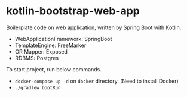 # kotlin-bootstrap-web-app

Boilerplate code on web application, written by Spring Boot with Kotlin.

* WebApplicationFramework: SpringBoot
* TemplateEngine: FreeMarker
* OR Mapper: Exposed
* RDBMS: Postgres

To start project, run below commands.
* `docker-compose up -d` on `docker` directory. (Need to install Docker)
* `./gradlew bootRun`
